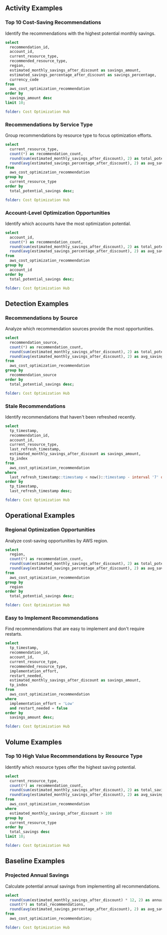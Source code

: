 ## Activity Examples

### Top 10 Cost-Saving Recommendations

Identify the recommendations with the highest potential monthly savings.

```sql
select
  recommendation_id,
  account_id,
  current_resource_type,
  recommended_resource_type,
  region,
  estimated_monthly_savings_after_discount as savings_amount,
  estimated_savings_percentage_after_discount as savings_percentage,
  currency_code
from
  aws_cost_optimization_recommendation
order by
  savings_amount desc
limit 10;
```

```yaml
folder: Cost Optimization Hub
```

### Recommendations by Service Type

Group recommendations by resource type to focus optimization efforts.

```sql
select
  current_resource_type,
  count(*) as recommendation_count,
  round(sum(estimated_monthly_savings_after_discount), 2) as total_potential_savings,
  round(avg(estimated_savings_percentage_after_discount), 2) as avg_savings_percentage
from
  aws_cost_optimization_recommendation
group by
  current_resource_type
order by
  total_potential_savings desc;
```

```yaml
folder: Cost Optimization Hub
```

### Account-Level Optimization Opportunities

Identify which accounts have the most optimization potential.

```sql
select
  account_id,
  count(*) as recommendation_count,
  round(sum(estimated_monthly_savings_after_discount), 2) as total_potential_savings,
  round(avg(estimated_savings_percentage_after_discount), 2) as avg_savings_percentage
from
  aws_cost_optimization_recommendation
group by
  account_id
order by
  total_potential_savings desc;
```

```yaml
folder: Cost Optimization Hub
```

## Detection Examples

### Recommendations by Source

Analyze which recommendation sources provide the most opportunities.

```sql
select
  recommendation_source,
  count(*) as recommendation_count,
  round(sum(estimated_monthly_savings_after_discount), 2) as total_potential_savings,
  round(avg(estimated_monthly_savings_after_discount), 2) as avg_savings_per_recommendation
from
  aws_cost_optimization_recommendation
group by
  recommendation_source
order by
  total_potential_savings desc;
```

```yaml
folder: Cost Optimization Hub
```

### Stale Recommendations

Identify recommendations that haven't been refreshed recently.

```sql
select
  tp_timestamp,
  recommendation_id,
  account_id,
  current_resource_type,
  last_refresh_timestamp,
  estimated_monthly_savings_after_discount as savings_amount,
  tp_index
from
  aws_cost_optimization_recommendation
where
  last_refresh_timestamp::timestamp < now()::timestamp - interval '7' day
order by
  tp_timestamp,
  last_refresh_timestamp desc;
```

```yaml
folder: Cost Optimization Hub
```

## Operational Examples

### Regional Optimization Opportunities

Analyze cost-saving opportunities by AWS region.

```sql
select
  region,
  count(*) as recommendation_count,
  round(sum(estimated_monthly_savings_after_discount), 2) as total_potential_savings,
  round(avg(estimated_savings_percentage_after_discount), 2) as avg_savings_percentage
from
  aws_cost_optimization_recommendation
group by
  region
order by
  total_potential_savings desc;
```

```yaml
folder: Cost Optimization Hub
```

### Easy to Implement Recommendations

Find recommendations that are easy to implement and don't require restarts.

```sql
select
  tp_timestamp,
  recommendation_id,
  account_id,
  current_resource_type,
  recommended_resource_type,
  implementation_effort,
  restart_needed,
  estimated_monthly_savings_after_discount as savings_amount,
  tp_index
from
  aws_cost_optimization_recommendation
where
  implementation_effort = 'Low'
  and restart_needed = false
order by
  savings_amount desc;
```

```yaml
folder: Cost Optimization Hub
```

## Volume Examples

### Top 10 High Value Recommendations by Resource Type

Identify which resource types offer the highest saving potential.

```sql
select
  current_resource_type,
  count(*) as recommendation_count,
  round(sum(estimated_monthly_savings_after_discount), 2) as total_savings,
  round(avg(estimated_monthly_savings_after_discount), 2) as avg_savings_per_recommendation
from
  aws_cost_optimization_recommendation
where
  estimated_monthly_savings_after_discount > 100
group by
  current_resource_type
order by
  total_savings desc
limit 10;
```

```yaml
folder: Cost Optimization Hub
```

## Baseline Examples

### Projected Annual Savings

Calculate potential annual savings from implementing all recommendations.

```sql
select
  round(sum(estimated_monthly_savings_after_discount) * 12, 2) as annual_savings_potential,
  count(*) as total_recommendations,
  round(avg(estimated_savings_percentage_after_discount), 2) as avg_savings_percentage
from
  aws_cost_optimization_recommendation;
```

```yaml
folder: Cost Optimization Hub
```
